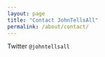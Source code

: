 ```yaml
---
layout: page
title: "Contact JohnTellsAll"
permalink: /about/contact/
---
```

Twitter `@johntellsall`
